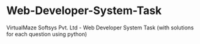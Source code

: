 # Web-Developer-System-Task
VirtualMaze Softsys Pvt. Ltd - Web Developer System Task (with solutions for each question using python)
